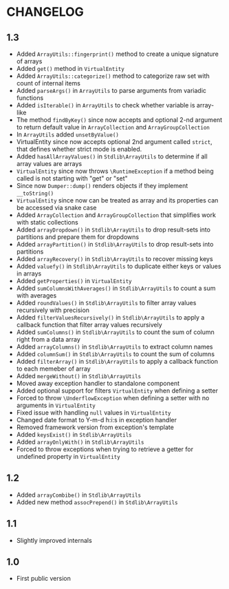 CHANGELOG
=========

1.3
---

 * Added `ArrayUtils::fingerprint()` method to create a unique signature of arrays
 * Added `get()` method in `VirtualEntity`
 * Added `ArrayUtils::categorize()` method to categorize raw set with count of internal items
 * Added `parseArgs()` in `ArrayUtils` to parse arguments from variadic functions
 * Added `isIterable()` in `ArrayUtils` to check whether variable is array-like
 * The method `findByKey()` since now accepts and optional 2-nd argument to return default value in `ArrayCollection` and `ArrayGroupCollection`
 * In `ArrayUtils` added `unsetByValue()`
 * VirtualEntity since now accepts optional 2nd argument called `strict`, that defines whether strict mode is enabled.
 * Added `hasAllArrayValues()` in `Stdlib\ArrayUtils` to determine if all array values are arrays
 * `VirtualEntity` since now throws `\RuntimeException` if a method being called is not starting with "get" or "set"
 * Since now `Dumper::dump()` renders objects if they implement `__toString()`
 * `VirtualEntity` since now can be treated as array and its properties can be accessed via snake case
 * Added `ArrayCollection` and `ArrayGroupCollection` that simplifies work with static collections
 * Added `arrayDropdown()` in `Stdlib\ArrayUtils` to drop result-sets into partitions and prepare them for dropdowns
 * Added `arrayPartition()` in `Stdlib\ArrayUtils` to drop result-sets into partitions
 * Added `arrayRecovery()` in `Stdlib\ArrayUtils` to recover missing keys
 * Added `valuefy()` in `Stdlib\ArrayUtils` to duplicate either keys or values in arrays
 * Added `getProperties()` in `VirtualEntity`
 * Added `sumColumnsWithAverages()` in `Stdlib\ArrayUtils` to count a sum with averages
 * Added `roundValues()` in `Stdlib\ArrayUtils` to filter array values recursively with precision
 * Added `filterValuesRecursively()` in `Stdlib\ArrayUtils` to apply a callback function that filter array values recursively
 * Added `sumColumns()` in `Stdlib\ArrayUtils` to count the sum of column right from a data array
 * Added `arrayColumns()` in `Stdlib\ArrayUtils` to extract column names
 * Added `columnSum()` in `Stdlib\ArrayUtils` to count the sum of columns
 * Added `filterArray()` in `Stdlib\ArrayUtils` to apply a callback function to each memeber of array
 * Added `mergeWithout()` in `Stdlib\ArrayUtils`
 * Moved away exception handler to standalone component
 * Added optional support for filters `VirtualEntity` when defining a setter
 * Forced to throw `\UnderflowException` when defining a setter with no arguments in `VirtualEntity`
 * Fixed issue with handling `null` values in `VirtualEntity`
 * Changed date format to Y-m-d h:i:s in exception handler
 * Removed framework version from exception's template
 * Added `keysExist()` in `Stdlib\ArrayUtils`
 * Added `arrayOnlyWith()` in `Stdlib\ArrayUtils`
 * Forced to throw exceptions when trying to retrieve a getter for undefined property in `VirtualEntity`

1.2
---
 
 * Added `arrayCombibe()` in `Stdlib\ArrayUtils`
 * Added new method `assocPrepend()` in `Stdlib\ArrayUtils`

1.1
---

 * Slightly improved internals

1.0
---

 * First public version